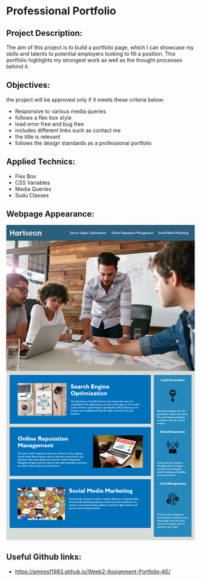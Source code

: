 # Professional Portfolio

## Project Description:

 The aim of this project is to build a portfolio page, which I can showcase my skills and talents to potential employers looking to fill a position. This portfolio highlights my strongest work as well as the thought processes behind it. 


## Objectives:

the project will be approved only if it meets these criteria below:

- Responsive to various media queries
- follows a flex box style
- load error free and bug free
- includes different links such as contact me
- the title is relevant
- follows the design standards as a professional portfolio

## Applied Technics:

- Flex Box
- CSS Variables
- Media Queries
- Sudu Classes 


## Webpage Appearance:
![Proffessional Portfolio](https://github.com/amiresf1983/Week1-Refactoring-AE/blob/main/assets/images/01-html-css-git-homework-demo.png)

## Useful Github links:
- https://amiresf1983.github.io/Week2-Assignment-Portfolio-AE/

